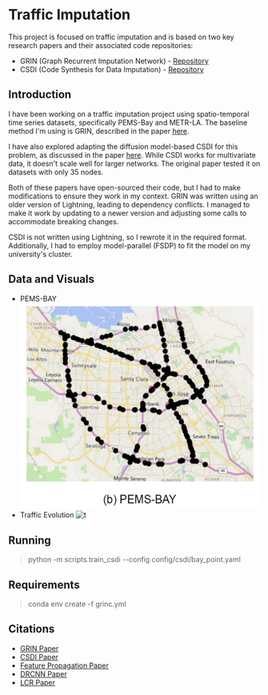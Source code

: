 
# Traffic Imputation

This project is focused on traffic imputation and is based on two key research papers and their associated code repositories:

- GRIN (Graph Recurrent Imputation Network) - [Repository](https://github.com/Graph-Machine-Learning-Group/grin)
- CSDI (Code Synthesis for Data Imputation) - [Repository](https://github.com/ermongroup/CSDI)

## Introduction

I have been working on a traffic imputation project using spatio-temporal time series datasets, specifically PEMS-Bay and METR-LA. The baseline method I'm using is GRIN, described in the paper [here](https://arxiv.org/abs/2108.00298).

I have also explored adapting the diffusion model-based CSDI for this problem, as discussed in the paper [here](https://arxiv.org/abs/2107.03502). While CSDI works for multivariate data, it doesn't scale well for larger networks. The original paper tested it on datasets with only 35 nodes.

Both of these papers have open-sourced their code, but I had to make modifications to ensure they work in my context. GRIN was written using an older version of Lightning, leading to dependency conflicts. I managed to make it work by updating to a newer version and adjusting some calls to accommodate breaking changes.

CSDI is not written using Lightning, so I rewrote it in the required format. Additionally, I had to employ model-parallel (FSDP) to fit the model on my university's cluster.

## Data and Visuals

- PEMS-BAY ![p](map.png)
- Traffic Evolution ![t](traffic.gif)


##  Running
 
> python -m scripts.train_csdi --config config/csdi/bay_point.yaml

## Requirements
>  conda env create -f grinc.yml


## Citations

- [GRIN Paper](https://arxiv.org/abs/2108.00298)
- [CSDI Paper](https://arxiv.org/abs/2107.03502)
- [Feature Propagation Paper](https://arxiv.org/abs/2111.12128)
- [DRCNN Paper](https://arxiv.org/abs/1707.01926)
- [LCR Paper](https://arxiv.org/abs/2212.01529)
